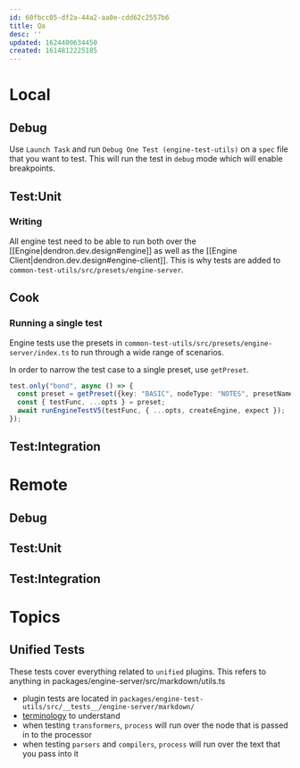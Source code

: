 ```yaml
---
id: 60fbcc05-df2a-44a2-aa0e-cdd62c2557b6
title: Qa
desc: ''
updated: 1624400634450
created: 1614812225185
---
```


# Local

## Debug

Use `Launch Task` and run `Debug One Test (engine-test-utils)` on a `spec` file that you want to test. This will run the test in `debug` mode which will enable breakpoints. 

## Test:Unit

### Writing

All engine test need to be able to run both over the [[Engine|dendron.dev.design#engine]] as well as the [[Engine Client|dendron.dev.design#engine-client]]. 
This is why tests are added to `common-test-utils/src/presets/engine-server`.


## Cook

### Running a single test
Engine tests use the presets in `common-test-utils/src/presets/engine-server/index.ts` to run through a wide range of scenarios.

In order to narrow the test case to a single preset, use `getPreset`.

```ts
test.only("bond", async () => {
  const preset = getPreset({key: "BASIC", nodeType: "NOTES", presetName: "render", presets: ENGINE_PRESETS})
  const { testFunc, ...opts } = preset;
  await runEngineTestV5(testFunc, { ...opts, createEngine, expect });
});
```

## Test:Integration

# Remote

## Debug

## Test:Unit

## Test:Integration

# Topics

## Unified Tests
These tests cover everything related to `unified` plugins. This refers to anything in packages/engine-server/src/markdown/utils.ts

- plugin tests are located in `packages/engine-test-utils/src/__tests__/engine-server/markdown/`
- [terminology](https://www.kevinslin.com/notes/09b6c659-3fe3-4a7d-98f9-47e7167cca5b.html) to understand
- when testing `transformers`, `process` will run over the node that is passed in to the processor
- when testing `parsers` and `compilers`, `process` will run over the text that you pass into it 

